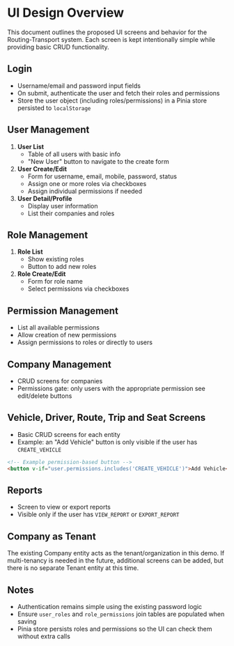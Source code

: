# UI Design Overview

This document outlines the proposed UI screens and behavior for the Routing-Transport system. Each screen is kept intentionally simple while providing basic CRUD functionality.

## Login
- Username/email and password input fields
- On submit, authenticate the user and fetch their roles and permissions
- Store the user object (including roles/permissions) in a Pinia store persisted to `localStorage`

## User Management
1. **User List**
   - Table of all users with basic info
   - "New User" button to navigate to the create form
2. **User Create/Edit**
   - Form for username, email, mobile, password, status
   - Assign one or more roles via checkboxes
   - Assign individual permissions if needed
3. **User Detail/Profile**
   - Display user information
   - List their companies and roles

## Role Management
1. **Role List**
   - Show existing roles
   - Button to add new roles
2. **Role Create/Edit**
   - Form for role name
   - Select permissions via checkboxes

## Permission Management
- List all available permissions
- Allow creation of new permissions
- Assign permissions to roles or directly to users

## Company Management
- CRUD screens for companies
- Permissions gate: only users with the appropriate permission see edit/delete buttons

## Vehicle, Driver, Route, Trip and Seat Screens
- Basic CRUD screens for each entity
- Example: an "Add Vehicle" button is only visible if the user has `CREATE_VEHICLE`

```html
<!-- Example permission-based button -->
<button v-if="user.permissions.includes('CREATE_VEHICLE')">Add Vehicle</button>
```

## Reports
- Screen to view or export reports
- Visible only if the user has `VIEW_REPORT` or `EXPORT_REPORT`

## Company as Tenant
The existing Company entity acts as the tenant/organization in this demo.
If multi-tenancy is needed in the future, additional screens can be added,
but there is no separate Tenant entity at this time.

## Notes
- Authentication remains simple using the existing password logic
- Ensure `user_roles` and `role_permissions` join tables are populated when saving
- Pinia store persists roles and permissions so the UI can check them without extra calls

